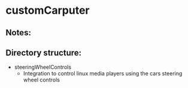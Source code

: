 # customCarputer

## Notes:
 
## Directory structure:
- steeringWheelControls
    - Integration to control linux media players using the cars steering wheel controls